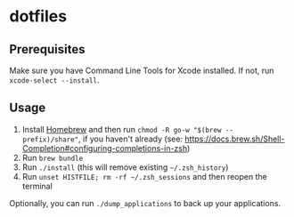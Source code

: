# dotfiles

## Prerequisites

Make sure you have Command Line Tools for Xcode installed. If not, run `xcode-select --install`.

## Usage

1. Install [Homebrew](https://brew.sh/) and then run `chmod -R go-w "$(brew --prefix)/share"`, if you haven't already (see: https://docs.brew.sh/Shell-Completion#configuring-completions-in-zsh)
2. Run `brew bundle`
3. Run `./install` (this will remove existing `~/.zsh_history`)
4. Run `unset HISTFILE; rm -rf ~/.zsh_sessions` and then reopen the terminal

Optionally, you can run `./dump_applications` to back up your applications.
